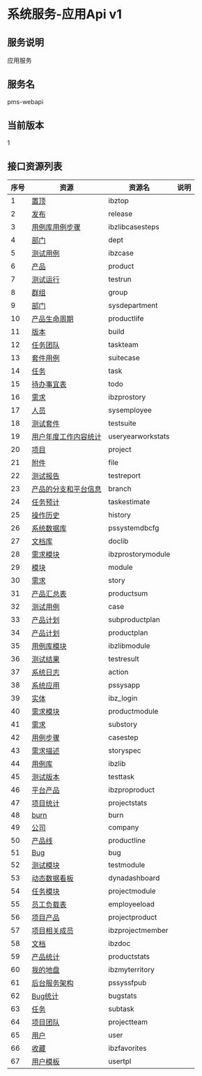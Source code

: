 # 系统服务-应用Api v1
## 服务说明
应用服务

## 服务名
pms-webapi

## 当前版本
1

## 接口资源列表
| 序号 | 资源 | 资源名 | 说明 |
| -- | -- | -- | -- |
| 1 | [置顶](1/IbzTop) | ibztop |  |
| 2 | [发布](1/Release) | release |  |
| 3 | [用例库用例步骤](1/IbzLibCaseSteps) | ibzlibcasesteps |  |
| 4 | [部门](1/Dept) | dept |  |
| 5 | [测试用例](1/IbzCase) | ibzcase |  |
| 6 | [产品](1/Product) | product |  |
| 7 | [测试运行](1/TestRun) | testrun |  |
| 8 | [群组](1/Group) | group |  |
| 9 | [部门](1/SysDepartment) | sysdepartment |  |
| 10 | [产品生命周期](1/ProductLife) | productlife |  |
| 11 | [版本](1/Build) | build |  |
| 12 | [任务团队](1/TaskTeam) | taskteam |  |
| 13 | [套件用例](1/SuiteCase) | suitecase |  |
| 14 | [任务](1/Task) | task |  |
| 15 | [待办事宜表](1/Todo) | todo |  |
| 16 | [需求](1/IBZProStory) | ibzprostory |  |
| 17 | [人员](1/SysEmployee) | sysemployee |  |
| 18 | [测试套件](1/TestSuite) | testsuite |  |
| 19 | [用户年度工作内容统计](1/UserYearWorkStats) | useryearworkstats |  |
| 20 | [项目](1/Project) | project |  |
| 21 | [附件](1/File) | file |  |
| 22 | [测试报告](1/TestReport) | testreport |  |
| 23 | [产品的分支和平台信息](1/Branch) | branch |  |
| 24 | [任务预计](1/TaskEstimate) | taskestimate |  |
| 25 | [操作历史](1/History) | history |  |
| 26 | [系统数据库](1/PSSystemDBCfg) | pssystemdbcfg |  |
| 27 | [文档库](1/DocLib) | doclib |  |
| 28 | [需求模块](1/IBZProStoryModule) | ibzprostorymodule |  |
| 29 | [模块](1/Module) | module |  |
| 30 | [需求](1/Story) | story |  |
| 31 | [产品汇总表](1/ProductSum) | productsum |  |
| 32 | [测试用例](1/Case) | case |  |
| 33 | [产品计划](1/SubProductPlan) | subproductplan |  |
| 34 | [产品计划](1/ProductPlan) | productplan |  |
| 35 | [用例库模块](1/IbzLibModule) | ibzlibmodule |  |
| 36 | [测试结果](1/TestResult) | testresult |  |
| 37 | [系统日志](1/Action) | action |  |
| 38 | [系统应用](1/PSSysApp) | pssysapp |  |
| 39 | [实体](1/IBZ_LOGIN) | ibz_login |  |
| 40 | [需求模块](1/ProductModule) | productmodule |  |
| 41 | [需求](1/SubStory) | substory |  |
| 42 | [用例步骤](1/CaseStep) | casestep |  |
| 43 | [需求描述](1/StorySpec) | storyspec |  |
| 44 | [用例库](1/IbzLib) | ibzlib |  |
| 45 | [测试版本](1/TestTask) | testtask |  |
| 46 | [平台产品](1/IBZProProduct) | ibzproproduct |  |
| 47 | [项目统计](1/ProjectStats) | projectstats |  |
| 48 | [burn](1/Burn) | burn |  |
| 49 | [公司](1/Company) | company |  |
| 50 | [产品线](1/ProductLine) | productline |  |
| 51 | [Bug](1/Bug) | bug |  |
| 52 | [测试模块](1/TestModule) | testmodule |  |
| 53 | [动态数据看板](1/DynaDashboard) | dynadashboard |  |
| 54 | [任务模块](1/ProjectModule) | projectmodule |  |
| 55 | [员工负载表](1/EmployEeload) | employeeload |  |
| 56 | [项目产品](1/ProjectProduct) | projectproduct |  |
| 57 | [项目相关成员](1/IbzProjectMember) | ibzprojectmember |  |
| 58 | [文档](1/IBzDoc) | ibzdoc |  |
| 59 | [产品统计](1/ProductStats) | productstats |  |
| 60 | [我的地盘](1/IbzMyTerritory) | ibzmyterritory |  |
| 61 | [后台服务架构](1/PSSysSFPub) | pssyssfpub |  |
| 62 | [Bug统计](1/BugStats) | bugstats |  |
| 63 | [任务](1/SubTask) | subtask |  |
| 64 | [项目团队](1/ProjectTeam) | projectteam |  |
| 65 | [用户](1/User) | user |  |
| 66 | [收藏](1/IbzFavorites) | ibzfavorites |  |
| 67 | [用户模板](1/UserTpl) | usertpl |  |


